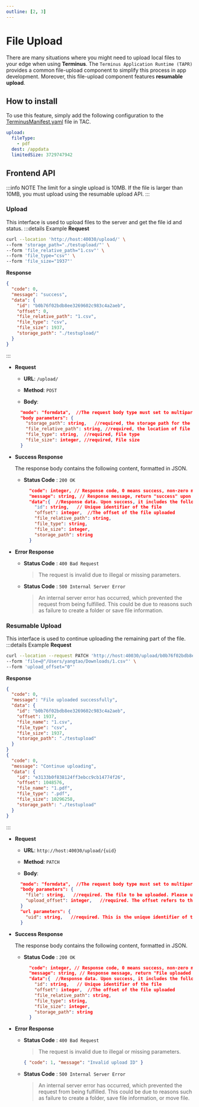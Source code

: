```yaml
---
outline: [2, 3]
---
```


# File Upload

There are many situations where you might need to upload local files to your edge when using **Terminus**. The `Terminus Application Runtime (TAPR)` provides a common file-upload component to simplify this process in app development. Moreover, this file-upload component features **resumable upload**.

## How to install

To use this feature, simply add the following configuration to the [TerminusManifest.yaml](../package/manifest.md#upload) file in TAC.
```yaml
upload:
  fileType:
    - pdf
  dest: /appdata
  limitedSize: 3729747942
```

## Frontend API

:::info NOTE
The limit for a single upload is 10MB. If the file is larger than 10MB, you must upload using the resumable upload API.
:::


### Upload

This interface is used to upload files to the server and get the file id and status.
:::details Example
**Request**
```sh
curl --location 'http://host:40030/upload/' \
--form 'storage_path="./testupload/"' \
--form 'file_relative_path="1.csv"' \
--form 'file_type="csv"' \
--form 'file_size="1937"'
```
**Response**
```json
{
  "code": 0,
  "message": "success",
  "data": {
    "id": "b0b76f02bdb8ee3269602c983c4a2aeb",
    "offset": 0,
    "file_relative_path": "1.csv",
    "file_type": "csv",
    "file_size": 1937,
    "storage_path": "./testupload/"
  }
}
```
:::

- **Request**

  - **URL**: `/upload/`

  - **Method**: `POST`

  - **Body**:
  ``` json
    "mode": "formdata",  //The request body type must set to multipart/form-data
    "body parameters": {
      "storage_path": string,   //required, the storage path for the file on the server. Ensure that this folder exists.
      "file_relative_path": string, //required, the location of file relative to the storage_path, it must include the filename. If it is a floder, end with '/'
      "file_type": string,  //required, File type
      "file_size": integer, //required, File size
    }
  ```
- **Success Response**
  
  The response body contains the following content, formatted in JSON.
  - **Status Code** : `200 OK`
    ```json
      "code": integer, // Response code, 0 means success, non-zero means failure.
      "message": string, // Response message, return "success" upon success, and the corresponding error message upon failure.
      "data":{  //Response data. Upon success, it includes the following fields (these contents is absent when uploading a folder):
        "id": string,   // Unique identifier of the file
        "offset": integer,  //The offset of the file uploaded
        "file_relative_path": string, 
        "file_type": string,
        "file_size": integer,
        "storage_path": string
      }
    ```

- **Error Response**
  - **Status Code** : `400 Bad Request`
    > The request is invalid due to illegal or missing parameters.
  - **Status Code** : `500 Internal Server Error`
    > An internal server error has occurred, which prevented the request from being fulfilled. This could be due to reasons such as failure to create a folder or save file information.

### Resumable Upload

This interface is used to continue uploading the remaining part of the file.
:::details Example
**Request**
```sh
curl --location --request PATCH 'http://host:40030/upload/b0b76f02bdb8ee3269602c983c4a2aeb' \
--form 'file=@"/Users/yangtao/Downloads/1.csv"' \
--form 'upload_offset="0"'
```
**Response**
```json
{
  "code": 0,
  "message": "File uploaded successfully",
  "data": {
    "id": "b0b76f02bdb8ee3269602c983c4a2aeb",
    "offset": 1937,
    "file_name": "1.csv",
    "file_type": "csv",
    "file_size": 1937,
    "storage_path": "./testupload"
  }
}
{
  "code": 0,
  "message": "Continue uploading",
  "data": {
    "id": "e3133b0f838124ff3ebcc9cb14774f26",
    "offset": 1048576,
    "file_name": "1.pdf",
    "file_type": ".pdf",
    "file_size": 10296258,
    "storage_path": "./testupload"
  }
}
```
:::

- **Request**

  - **URL**: `http://host:40030/upload/{uid}`

  - **Method**: `PATCH`

  - **Body**:
  ``` json
    "mode": "formdata",  //The request body type must set to multipart/form-data
    "body parameters": {
      "file": string,   //required. The file to be uploaded. Please upload the file in multipart/form-data format.
      "upload_offset": integer,   //required. The offset refers to the size of the file that has already been uploaded.
    }
    "url parameters": {
      "uid": string,   //required. This is the unique identifier of the file. You can obtain it from the response data of the Upload API.
    }    
  ```
- **Success Response**
  
  The response body contains the following content, formatted in JSON.
  - **Status Code** : `200 OK`
    ```json
      "code": integer, // Response code, 0 means success, non-zero means failure.
      "message": string, // Response message, return "File uploaded successfully" upon success, and the corresponding error message upon failure.
      "data":{  //Response data. Upon success, it includes the following fields
        "id": string,   // Unique identifier of the file
        "offset": integer,  //The offset of the file uploaded
        "file_relative_path": string, 
        "file_type": string,
        "file_size": integer,
        "storage_path": string
      }
    ```

- **Error Response**
  - **Status Code** : `400 Bad Request`
    > The request is invalid due to illegal or missing parameters.
    ```json
    { "code": 1, "message": "Invalid upload ID" }
    ```
  - **Status Code** : `500 Internal Server Error`
    > An internal server error has occurred, which prevented the request from being fulfilled. This could be due to reasons such as failure to create a folder, save file information, or move file.
